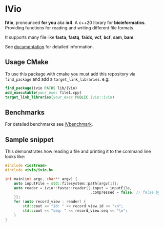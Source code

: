 # IVio
**IVio**, pronounced **for you** aka **io4**.
A c++20 library for **bioinformatics**. Providing functions for reading and writing different file formats.

It supports many file like **fasta**, **fastq**, **faidx**, **vcf**, **bcf**, **sam**, **bam**.

See [documentation](https://sgssgene.github.io/IVio/) for detailed information.

## Usage CMake
To use this package with cmake you must add this repository via `find_package` and add a `target_link_libraries`.
e.g:
```cmake
find_package(ivio PATHS lib/IVio)
add_executable(your_exec file1.cpp)
target_link_libraries(your_exec PUBLIC ivio::ivio)
```

## Benchmarks

For detailed benchmarks see [IVbenchmark](https://github.com/SGSSGene/IVbenchmark#results).

## Sample snippet
This demonstrates how reading a file and printing it to the command line looks like:
```c++
#include <iostream>
#include <ivio/ivio.h>

int main(int argc, char** argv) {
    auto inputFile = std::filesystem::path{argv[1]};
    auto reader = ivio::fasta::reader{{.input = inputFile,
                                       .compressed = false, // false by default, if true a gzip file is expected
    }};
    for (auto record_view : reader) {
        std::cout << "id: " << record_view.id << "\n";
        std::cout << "seq: " << record_view.seq << "\n";
    }
}
```
